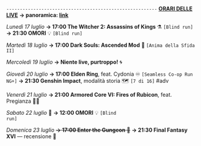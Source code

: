<code>--------------------------------------------------------</code>
<b><u>ORARI DELLE LIVE</u></b>
<b>→ panoramica: <a href="https://trello.com/b/iKwdSGf3/sabaku">link</a></b>

<i>Lunedì 17 luglio</i>
<b>→ 17:00 The Witcher 2: Assassins of Kings</b> ⚗️ <code>[Blind run]</code>
<b>→ 21:30 OMORI</b> 💡 <code>[Blind run]</code>

<i>Martedì 18 luglio</i>
<b>→ 17:00 Dark Souls: Ascended Mod</b> 🔮 <code>[Anima della Sfida II]</code>

<i>Mercoledì 19 luglio</i>
<b>→ Niente live, purtroppo!</b> 🌀

<i>Giovedì 20 luglio</i> 
<b>→ 17:00 Elden Ring</b>, feat. Cydonia ♾ <code>[Seamless Co-op Run NG+]</code>
<b>→ 21:30 Genshin Impact</b>, modalità storia 🗺️ <code>[7 di 16]</code> #adv

<i>Venerdì 21 luglio</i>
<b>→ 21:00 Armored Core VI: Fires of Rubicon</b>, feat. Pregianza 🦾🤖

<i>Sabato 22 luglio</i> 🎂
<b>→ 12:00 OMORI</b> 💡 <code>[Blind run]</code>

<i>Domenica 23 luglio</i>
<s><b>→ 17:00 Enter the Gungeon</b> 🔫</s>
<b>→ 21:30 Final Fantasy XVI</b> — recensione 🦤

